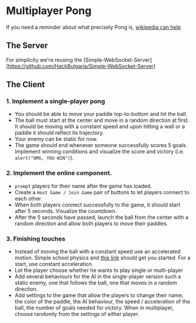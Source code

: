# Multiplayer Pong

If you need a reminder about what precisely Pong is, [wikipedia can help][pong-wiki]

## The Server
For simplicity we're reusing the [Simple-WebSocket-Server][https://github.com/HackBulgaria/Simple-WebSocket-Server]

## The Client
### 1. Implement a single-player pong
* You should be able to move your paddle top-to-bottom and hit the ball.
* The ball must start at the center and move in a random direction at first. It should be moving with a constant speed and upon hitting a wall or a paddle it should reflect its trajectory.
* Your enemy can be static for now.
* The game should end whenever someone successfully scores 5 goals. Implement winning conditions and visualize the score and victory (i.e. `alert("OMG, YOU WIN")`).

### 2. Implement the online component.
* `prompt` players for their name after the game has loaded.
* Create a `Host Game / Join Game` pair of buttons to let players connect to each other.
* When both players connect successfully to the game, it should start after 5 seconds. Visualize the countdown.
* After the 5 seconds have passed, launch the ball from the center with a random direction and allow both players to move their paddles.

### 3. Finishing touches
* Instead of moving the ball with a constant speed use an accelerated motion. Simple school physics and [this link][acceleration-wiki] should get you started. For a start, use constant acceleration.
* Let the player choose whether he wants to play single or multi-player
* Add several behaviours for the AI in the single-player version such a static enemy, one that follows the ball, one that moves in a random direction.
* Add settings to the game that allow the players to change their name, the color of the paddle, the AI behaviour, the speed / acceleration of the ball, the number of goals needed for victory. When in multiplayer, choose randomly from the settings of either player.

[acceleration-wiki]: http://bg.wikipedia.org/wiki/%D0%A3%D1%81%D0%BA%D0%BE%D1%80%D0%B5%D0%BD%D0%B8%D0%B5#.D0.9F.D1.80.D0.B0.D0.B2.D0.BE.D0.BB.D0.B8.D0.BD.D0.B5.D0.B9.D0.BD.D0.BE_.D0.B4.D0.B2.D0.B8.D0.B6.D0.B5.D0.BD.D0.B8.D0.B5
[pong-wiki]: http://en.wikipedia.org/wiki/Pong
